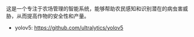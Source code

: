 这是一个专注于农场管理的智能系统，能够帮助农民感知和识别潜在的病虫害威胁，从而提高作物的安全性和产量。

- yolov5: https://github.com/ultralytics/yolov5

